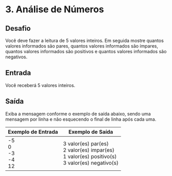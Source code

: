 # 3. Análise de Números

## Desafio

Você deve fazer a leitura de 5 valores inteiros. Em seguida mostre quantos valores informados são pares, quantos valores informados são ímpares, quantos valores informados são positivos e quantos valores informados são negativos.

## Entrada

Você receberá 5 valores inteiros.

## Saída

Exiba a mensagem conforme o exemplo de saída abaixo, sendo uma mensagem por linha e não esquecendo o final de linha após cada uma.

Exemplo de Entrada | Exemplo de Saída
-|-
-5 <br/> 0 <br/> -3<br/> -4 <br/> 12 | 3 valor(es) par(es)<br/> 2 valor(es) impar(es) <br/> 1 valor(es) positivo(s) <br/> 3 valor(es) negativo(s)
